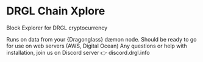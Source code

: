 # DRGL Chain Xplore
Block Explorer for DRGL cryptocurrency

Runs on data from your {Dragonglass} dæmon node. Should be ready to go for use on web servers (AWS, Digital Ocean)
Any questions or help with installation, join us on Discord server :point_right:  discord.drgl.info  
